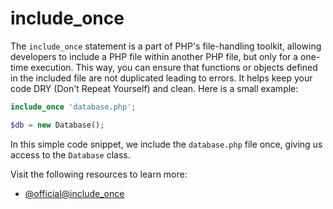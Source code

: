 # include_once

The `include_once` statement is a part of PHP's file-handling toolkit, allowing developers to include a PHP file within another PHP file, but only for a one-time execution. This way, you can ensure that functions or objects defined in the included file are not duplicated leading to errors. It helps keep your code DRY (Don't Repeat Yourself) and clean. Here is a small example:

```php
include_once 'database.php';

$db = new Database();
```

In this simple code snippet, we include the `database.php` file once, giving us access to the `Database` class.

Visit the following resources to learn more:

- [@official@include_once](https://www.php.net/manual/en/function.include-once.php)